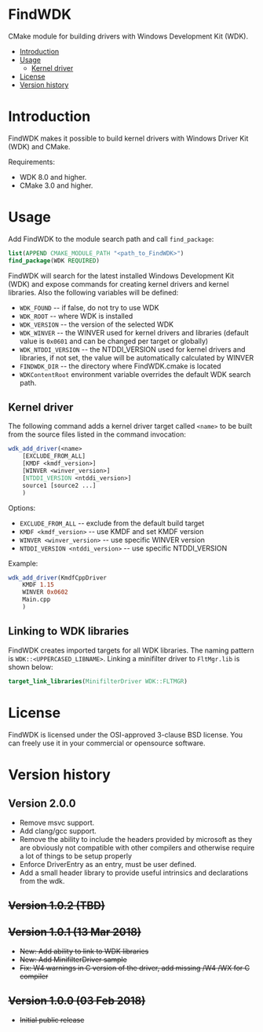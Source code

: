 # FindWDK
CMake module for building drivers with Windows Development Kit (WDK).

- [Introduction](#introduction)
- [Usage](#usage)
  - [Kernel driver](#kernel-driver)
- [License](#license)
- [Version history](#version-history)

# Introduction
FindWDK makes it possible to build kernel drivers with Windows Driver Kit (WDK) and CMake.

Requirements:
- WDK 8.0 and higher.
- CMake 3.0 and higher.

# Usage
Add FindWDK to the module search path and call `find_package`:

```cmake
list(APPEND CMAKE_MODULE_PATH "<path_to_FindWDK>")
find_package(WDK REQUIRED)
```

FindWDK will search for the latest installed Windows Development Kit (WDK) and expose commands for creating kernel drivers and kernel libraries. Also the following variables will be defined:
- `WDK_FOUND` -- if false, do not try to use WDK
- `WDK_ROOT` -- where WDK is installed
- `WDK_VERSION` -- the version of the selected WDK
- `WDK_WINVER` -- the WINVER used for kernel drivers and libraries (default value is `0x0601` and can be changed per target or globally)
- `WDK_NTDDI_VERSION` -- the NTDDI_VERSION used for kernel drivers and libraries, if not set, the value will be automatically calculated by WINVER
- `FINDWDK_DIR` -- the directory where FindWDK.cmake is located
- `WDKContentRoot` environment variable overrides the default WDK search path.

## Kernel driver
The following command adds a kernel driver target called `<name>` to be built from the source files listed in the command invocation:

```cmake
wdk_add_driver(<name> 
    [EXCLUDE_FROM_ALL]
    [KMDF <kmdf_version>]
    [WINVER <winver_version>]
    [NTDDI_VERSION <ntddi_version>]
    source1 [source2 ...]
    )
```

Options:
- `EXCLUDE_FROM_ALL` -- exclude from the default build target
- `KMDF <kmdf_version>` -- use KMDF and set KMDF version
- `WINVER <winver_version>` -- use specific WINVER version
- `NTDDI_VERSION <ntddi_version>` -- use specific NTDDI_VERSION

Example:

```cmake
wdk_add_driver(KmdfCppDriver 
    KMDF 1.15 
    WINVER 0x0602
    Main.cpp
    )
```

## Linking to WDK libraries
FindWDK creates imported targets for all WDK libraries. The naming pattern is `WDK::<UPPERCASED_LIBNAME>`. Linking a minifilter driver to `FltMgr.lib` is shown below:

```cmake
target_link_libraries(MinifilterDriver WDK::FLTMGR)
```

# License
FindWDK is licensed under the OSI-approved 3-clause BSD license. You can freely use it in your commercial or opensource software.

# Version history
## Version 2.0.0
- Remove msvc support.
- Add clang/gcc support.
- Remove the ability to include the headers provided by microsoft as they are obviously not compatible with other compilers and otherwise require a lot of things to be setup properly
- Enforce DriverEntry as an entry, must be user defined.
- Add a small header library to provide useful intrinsics and declarations from the wdk.

## ~~Version 1.0.2 (TBD)~~

## ~~Version 1.0.1 (13 Mar 2018)~~
- ~~New: Add ability to link to WDK libraries~~
- ~~New: Add MinifilterDriver sample~~
- ~~Fix: W4 warnings in C version of the driver, add missing /W4 /WX for C compiler~~

## ~~Version 1.0.0 (03 Feb 2018)~~
- ~~Initial public release~~

